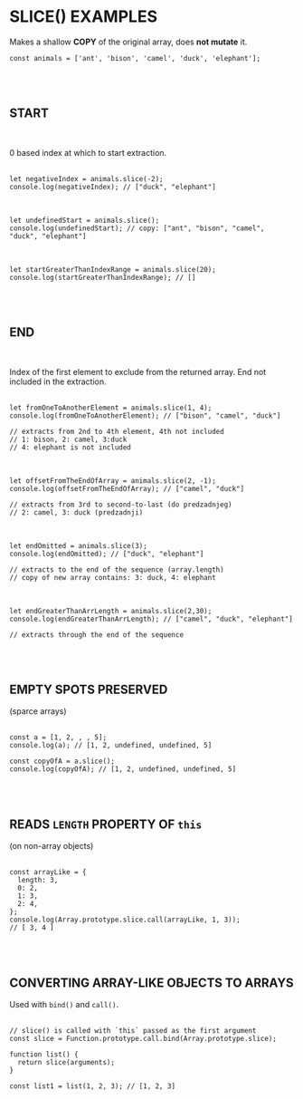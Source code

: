# SLICE() EXAMPLES


Makes a shallow **COPY** of the original array, does **not mutate** it.
<br>

    const animals = ['ant', 'bison', 'camel', 'duck', 'elephant'];
<br><br>

## START
<br>

0 based index at which to start extraction.
<br><br>

    let negativeIndex = animals.slice(-2);
    console.log(negativeIndex); // ["duck", "elephant"]
<br>

    let undefinedStart = animals.slice();
    console.log(undefinedStart); // copy: ["ant", "bison", "camel", "duck", "elephant"]
<br>

    let startGreaterThanIndexRange = animals.slice(20);
    console.log(startGreaterThanIndexRange); // []
<br><br>

## END
<br>

Index of the first element to exclude from the returned array.
End not included in the extraction.
<br><br>

    let fromOneToAnotherElement = animals.slice(1, 4);
    console.log(fromOneToAnotherElement); // ["bison", "camel", "duck"]

    // extracts from 2nd to 4th element, 4th not included
    // 1: bison, 2: camel, 3:duck
    // 4: elephant is not included
<br>

    let offsetFromTheEndOfArray = animals.slice(2, -1);
    console.log(offsetFromTheEndOfArray); // ["camel", "duck"]

    // extracts from 3rd to second-to-last (do predzadnjeg)
    // 2: camel, 3: duck (predzadnji)
<br>

    let endOmitted = animals.slice(3);
    console.log(endOmitted); // ["duck", "elephant"]

    // extracts to the end of the sequence (array.length)
    // copy of new array contains: 3: duck, 4: elephant
<br>

    let endGreaterThanArrLength = animals.slice(2,30);
    console.log(endGreaterThanArrLength); // ["camel", "duck", "elephant"]

    // extracts through the end of the sequence
<br><br>


## EMPTY SPOTS PRESERVED
(sparce arrays)
<br><br>

    const a = [1, 2, , , 5];
    console.log(a); // [1, 2, undefined, undefined, 5]

    const copyOfA = a.slice();
    console.log(copyOfA); // [1, 2, undefined, undefined, 5]
<br><br>

## READS `LENGTH` PROPERTY OF `this`
(on non-array objects)
<br><br>

    const arrayLike = {
      length: 3,
      0: 2,
      1: 3,
      2: 4,
    };
    console.log(Array.prototype.slice.call(arrayLike, 1, 3));
    // [ 3, 4 ]
<br><br>

## CONVERTING ARRAY-LIKE OBJECTS TO ARRAYS

Used with `bind()` and `call()`.
<br><br>

    // slice() is called with `this` passed as the first argument
    const slice = Function.prototype.call.bind(Array.prototype.slice);

    function list() {
      return slice(arguments);
    }

    const list1 = list(1, 2, 3); // [1, 2, 3]
<br><br>